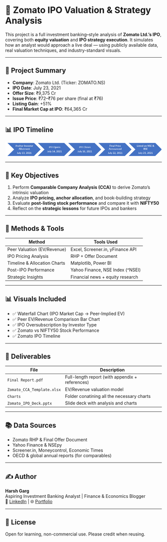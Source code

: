 # 🧾 Zomato IPO Valuation & Strategy Analysis

This project is a full investment banking–style analysis of **Zomato Ltd.’s IPO**, covering both **equity valuation** and **IPO strategy execution**. It simulates how an analyst would approach a live deal — using publicly available data, real valuation techniques, and industry-standard visuals.

---

## 📘 Project Summary

- **Company**: Zomato Ltd. (Ticker: ZOMATO.NS)
- **IPO Date**: July 23, 2021
- **Offer Size**: ₹9,375 Cr
- **Issue Price**: ₹72–₹76 per share (final at ₹76)
- **Listing Gain**: +51%
- **Final Market Cap at IPO**: ₹64,365 Cr

---

## 📊 IPO Timeline

![Zomato IPO Timeline](Charts/Zomato_IPO_Timeline.png)

---

## 🧠 Key Objectives

1. Perform **Comparable Company Analysis (CCA)** to derive Zomato’s intrinsic valuation
2. Analyze **IPO pricing, anchor allocation**, and book-building strategy
3. Evaluate **post-listing stock performance** and compare it with **NIFTY50**
4. Reflect on the **strategic lessons** for future IPOs and bankers

---

## 🧮 Methods & Tools

| Method                         | Tools Used                         |
|-------------------------------|------------------------------------|
| Peer Valuation (EV/Revenue)   | Excel, Screener.in, yFinance API   |
| IPO Pricing Analysis          | RHP + Offer Document               |
| Timeline & Allocation Charts  | Matplotlib, Power BI               |
| Post-IPO Performance          | Yahoo Finance, NSE Index (^NSEI)   |
| Strategic Insights            | Financial news + equity research   |

---

## 📊 Visuals Included

- ✅ Waterfall Chart (IPO Market Cap → Peer-Implied EV)
- ✅ Peer EV/Revenue Comparison Bar Chart
- ✅ IPO Oversubscription by Investor Type
- ✅ Zomato vs NIFTY50 Stock Performance
- ✅ Zomato IPO Timeline

---

## 📄 Deliverables

| File | Description |
|------|-------------|
| `Final Report.pdf` | Full-length report (with appendix + references) |
| `Zomato_CCA_Template.xlsx` | EV/Revenue valuation model |
| `Charts` | Folder conatining all the necessary charts |
| `Zomato_IPO_Deck.pptx` | Slide deck with analysis and charts |

---

## 📚 Data Sources

- Zomato RHP & Final Offer Document
- Yahoo Finance & NSEpy
- Screener.in, Moneycontrol, Economic Times
- OECD & global annual reports (for comparables)

---

## ✍️ Author

**Harsh Garg**  
Aspiring Investment Banking Analyst | Finance & Economics Blogger  
🔗 [LinkedIn](https://www.linkedin.com/in/harsh-garg-54216820b/) | 🌐 [Portfolio](https://harshgarg001.github.io/Financial-Analyst-Portfolio/)

---

## 📁 License

Open for learning, non-commercial use. Please credit when reusing.

